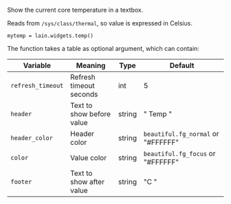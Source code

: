 Show the current core temperature in a textbox.

Reads from `/sys/class/thermal`, so value is expressed in Celsius.

	mytemp = lain.widgets.temp()

The function takes a table as optional argument, which can contain:

Variable | Meaning | Type | Default
--- | --- | --- | ---
`refresh_timeout` | Refresh timeout seconds | int | 5
`header` | Text to show before value | string | " Temp "
`header_color` | Header color | string | `beautiful.fg_normal` or "#FFFFFF"
`color` | Value color | string | `beautiful.fg_focus` or "#FFFFFF"
`footer` | Text to show after value | string | "C "